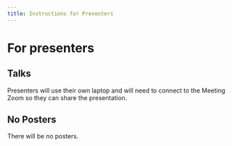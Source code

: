 ```yaml
---
title: Instructions for Presenters
---
```


# For presenters

## Talks

Presenters will use their own laptop and will need to connect to the Meeting Zoom so they can share the presentation.

## No Posters

There will be no posters.
